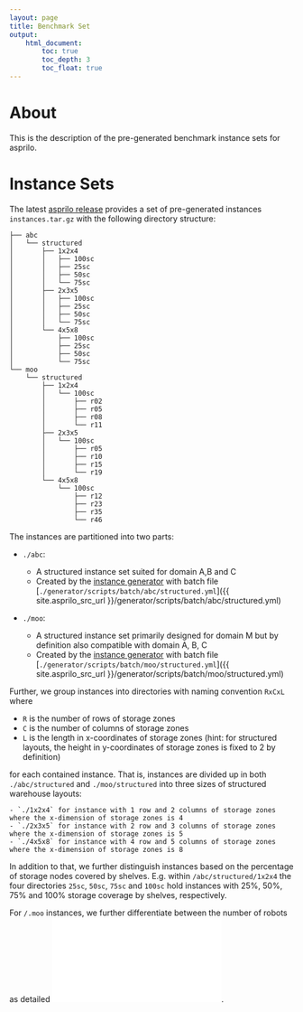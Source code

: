 ```yaml
---
layout: page
title: Benchmark Set
output:
    html_document:
        toc: true
        toc_depth: 3
        toc_float: true
---
```


# About

This is the description of the pre-generated benchmark instance sets for asprilo.

# Instance Sets

The latest [asprilo release](https://github.com/potassco/asprilo/releases) provides a set of
pre-generated instances `instances.tar.gz` with the following directory structure:

    ├── abc
    │   └── structured
    │       ├── 1x2x4
    │       │   ├── 100sc
    │       │   ├── 25sc
    │       │   ├── 50sc
    │       │   └── 75sc
    │       ├── 2x3x5
    │       │   ├── 100sc
    │       │   ├── 25sc
    │       │   ├── 50sc
    │       │   └── 75sc
    │       └── 4x5x8
    │           ├── 100sc
    │           ├── 25sc
    │           ├── 50sc
    │           └── 75sc
    └── moo
        └── structured
            ├── 1x2x4
            │   └── 100sc
            │       ├── r02
            │       ├── r05
            │       ├── r08
            │       └── r11
            ├── 2x3x5
            │   └── 100sc
            │       ├── r05
            │       ├── r10
            │       ├── r15
            │       └── r19
            └── 4x5x8
                └── 100sc
                    ├── r12
                    ├── r23
                    ├── r35
                    └── r46

The instances are partitioned into two parts:

-   `./abc`:
    - A structured instance set suited for domain A,B and C
    - Created by the [instance generator](generator.md) with batch file
      [`./generator/scripts/batch/abc/structured.yml`]({{ site.asprilo_src_url }}/generator/scripts/batch/abc/structured.yml)

-   `./moo`:
    - A structured instance set primarily designed for domain M but by definition also compatible
      with domain A, B, C
    - Created by the [instance generator](generator.md) with batch file
      [`./generator/scripts/batch/moo/structured.yml`]({{ site.asprilo_src_url }}/generator/scripts/batch/moo/structured.yml)


Further, we group instances into directories with naming convention `RxCxL` where

- `R` is the number of rows of storage zones
- `C` is the number of columns of storage zones
- `L` is the length in x-coordinates of storage zones (hint: for structured layouts, the height in
   y-coordinates of storage zones is fixed to 2 by definition)

for each contained instance. That is, instances are divided up in both `./abc/structured` and `./moo/structured` into three sizes
of structured warehouse layouts:

    - `./1x2x4` for instance with 1 row and 2 columns of storage zones where the x-dimension of storage zones is 4
    - `./2x3x5` for instance with 2 row and 3 columns of storage zones where the x-dimension of storage zones is 5
    - `./4x5x8` for instance with 4 row and 5 columns of storage zones where the x-dimension of storage zones is 8

In addition to that, we further distinguish instances based on the percentage of storage nodes covered by shelves. E.g. within
`/abc/structured/1x2x4` the four directories `25sc`, `50sc`, `75sc` and `100sc` hold instances with 25%, 50%, 75% and 100% storage coverage by shelves, respectively.

For `/.moo` instances, we further differentiate between the number of robots as detailed ![here](experiments.md).
